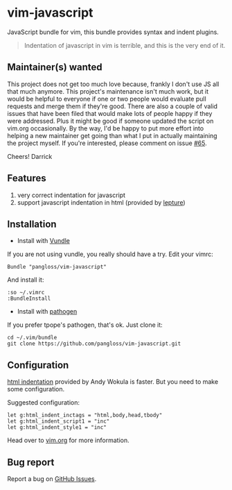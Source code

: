 # vim-javascript

JavaScript bundle for vim, this bundle provides syntax and indent plugins.

> Indentation of javascript in vim is terrible, and this is the very end of it.

## Maintainer(s) wanted

This project does not get too much love because, frankly I don't use JS all that
much anymore. This project's maintenance isn't much work, but it would be helpful to
everyone if one or two people would evaluate pull requests and merge them if they're
good.  There are also a couple of valid issues that have been filed that would make
lots of people happy if they were addressed.  Plus it might be good if someone updated
the script on vim.org occasionally.  By the way, I'd be happy to put more effort into
helping a new maintainer get going than what I put in actually maintaining the project
myself. If you're interested, please comment on issue [#65](https://github.com/pangloss/vim-javascript/issues/65).

Cheers!
Darrick

## Features

1. very correct indentation for javascript
2. support javascript indentation in html (provided by [lepture](https://github.com/lepture))

## Installation

- Install with [Vundle](https://github.com/gmarik/vundle)

If you are not using vundle, you really should have a try.
Edit your vimrc:

    Bundle "pangloss/vim-javascript"

And install it:

    :so ~/.vimrc
    :BundleInstall


- Install with [pathogen](https://github.com/tpope/vim-pathogen)

If you prefer tpope's pathogen, that's ok. Just clone it:

    cd ~/.vim/bundle
    git clone https://github.com/pangloss/vim-javascript.git

## Configuration

[html indentation](http://www.vim.org/scripts/script.php?script_id=2075)
provided by Andy Wokula is faster. But you need to make some configuration.

Suggested configuration:

```vim
let g:html_indent_inctags = "html,body,head,tbody"
let g:html_indent_script1 = "inc"
let g:html_indent_style1 = "inc"
```

Head over to [vim.org](http://www.vim.org/scripts/script.php?script_id=2075)
for more information.

## Bug report

Report a bug on [GitHub Issues](https://github.com/pangloss/vim-javascript/issues).
